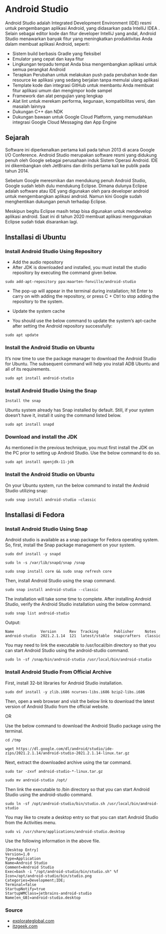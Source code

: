 # Android Studio

Android Studio adalah Integrated Development Environment (IDE) resmi untuk pengembangan aplikasi Android, yang didasarkan pada IntelliJ IDEA . Selain sebagai editor kode dan fitur developer IntelliJ yang andal, Android Studio menawarkan banyak fitur yang meningkatkan produktivitas Anda dalam membuat aplikasi Android, seperti:

* Sistem build berbasis Gradle yang fleksibel
* Emulator yang cepat dan kaya fitur
* Lingkungan terpadu tempat Anda bisa mengembangkan aplikasi untuk semua perangkat Android
* Terapkan Perubahan untuk melakukan push pada perubahan kode dan resource ke aplikasi yang sedang berjalan tanpa memulai ulang aplikasi
* Template kode dan integrasi GitHub untuk membantu Anda membuat fitur aplikasi umum dan mengimpor kode sampel
* Framework dan alat pengujian yang lengkap
* Alat lint untuk merekam performa, kegunaan, kompatibilitas versi, dan masalah lainnya
* Dukungan C++ dan NDK
* Dukungan bawaan untuk Google Cloud Platform, yang memudahkan integrasi Google Cloud Messaging dan App Engine

## Sejarah
Software ini diperkenalkan pertama kali pada tahun 2013 di acara Google I/O Conference. Android Studio merupakan software resmi yang didukung penuh oleh Google sebagai perusahaan induk Sistem Operasi Android. IDE ini dikembangkan oleh JetBrains dan dirilis pertama kali ke publik pada tahun 2014.

Sebelum Google meresmikan dan mendukung penuh Android Studio, Google sudah lebih dulu mendukung Eclipse. Dimana dulunya Eclipse adalah software atau IDE yang digunakan oleh para developer android untuk mengembangkan aplikasi android. Namun kini Google sudah menghentikan dukungan penuh terhadap Eclipse.

Meskipun begitu Eclipse masih tetap bisa digunakan untuk mendevelop aplikasi android. Saat ini di tahun 2020 membuat aplikasi menggunakan Eclipse sudah tidak disarankan lagi.

## Installasi di Ubuntu

### Install Android Studio Using Repository

* Add the audio repository
* After JDK is downloaded and installed, you must install the studio repository by executing the command given below.

```
sudo add-apt-repository ppa:maarten-fonville/android-studio
```

* The pop-up will appear in the terminal during installation; hit Enter to carry on with adding the repository, or press C + Ctrl to stop adding the repository to the system.

* Update the system cache
* You should use the below command to update the system’s apt-cache after setting the Android repository successfully:

```
sudo apt update
```

### Install the Android Studio on Ubuntu
It’s now time to use the package manager to download the Android Studio for Ubuntu. The subsequent command will help you install ADB Ubuntu and all of its requirements.

```
sudo apt install android-studio
```

### Install Android Studio Using the Snap

```
Install the snap
```

Ubuntu system already has Snap installed by default. Still, if your system doesn’t have it, install it using the command listed below.

```
sudo apt install snapd
```

### Download and install the JDK
As mentioned in the previous technique, you must first install the JDK on the PC prior to setting up Android Studio. Use the below command to do so.

```
sudo apt install openjdk-11-jdk
```

### Install the Android Studio on Ubuntu

On your Ubuntu system, run the below command to install the Android Studio utilizing snap:

```
sudo snap install android-studio –classic
```
## Installasi di Fedora

### Install Android Studio Using Snap

Android studio is available as a snap package for Fedora operating system. So, first, install the Snap package management on your system.

```
sudo dnf install -y snapd
```

```
sudo ln -s /var/lib/snapd/snap /snap
```

```
sudo snap install core && sudo snap refresh core
```

Then, install Android Studio using the snap command.

```
sudo snap install android-studio --classic
```

The installation will take some time to complete. After installing Android Studio, verify the Android Studio installation using the below command.

```
sudo snap list android-studio
```

Output:

```
Name            Version      Rev  Tracking       Publisher     Notes
android-studio  2021.2.1.14  121  latest/stable  snapcrafters  classic
```

You may need to link the executable to /usr/local/bin directory so that you can start Android Studio using the android-studio command.

```
sudo ln -sf /snap/bin/android-studio /usr/local/bin/android-studio
```

### Install Android Studio From Official Archive

First, install 32-bit libraries for Android Studio installation.

```
sudo dnf install -y zlib.i686 ncurses-libs.i686 bzip2-libs.i686
```

Then, open a web browser and visit the below link to download the latest version of Android Studio from the official website.

OR

Use the below command to download the Android Studio package using the terminal.

```
cd /tmp
```

```
wget https://dl.google.com/dl/android/studio/ide-zips/2021.2.1.14/android-studio-2021.2.1.14-linux.tar.gz
```

Next, extract the downloaded archive using the tar command.

```
sudo tar -zxvf android-studio-*-linux.tar.gz
```

```
sudo mv android-studio /opt/
```

Then link the executable to /bin directory so that you can start Android Studio using the android-studio command.

```
sudo ln -sf /opt/android-studio/bin/studio.sh /usr/local/bin/android-studio
```

You may like to create a desktop entry so that you can start Android Studio from the Activities menu.

```
sudo vi /usr/share/applications/android-studio.desktop
```

Use the following information in the above file.

```
[Desktop Entry]
Version=1.0
Type=Application
Name=Android Studio
Comment=Android Studio
Exec=bash -i "/opt/android-studio/bin/studio.sh" %f
Icon=/opt/android-studio/bin/studio.png
Categories=Development;IDE;
Terminal=false
StartupNotify=true
StartupWMClass=jetbrains-android-studio
Name[en_GB]=android-studio.desktop
```

### Source

* [explorateglobal.com](https://www.explorateglobal.com/blog/install-android-studio-on-ubuntu-and-linux/)
* [itzgeek.com](https://www.itzgeek.com/how-tos/linux/fedora-how-tos/install-android-studio-on-fedora.html)